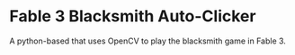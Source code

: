 # Fable 3 Blacksmith Auto-Clicker

A python-based that uses OpenCV to play the blacksmith game in Fable 3.
